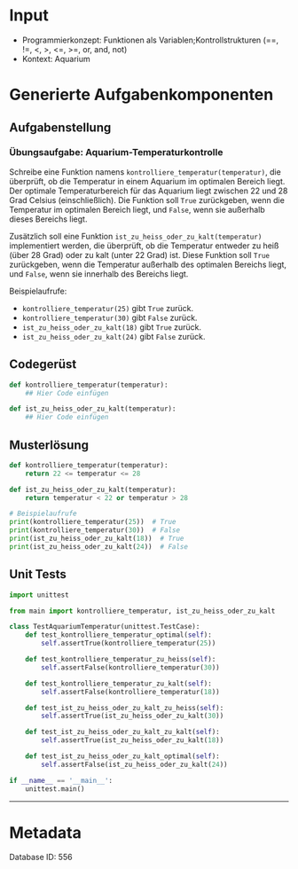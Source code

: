 # Input
- Programmierkonzept: Funktionen als Variablen;Kontrollstrukturen (==, !=, <, >, <=, >=, or, and, not)
- Kontext: Aquarium

# Generierte Aufgabenkomponenten
## Aufgabenstellung
### Übungsaufgabe: Aquarium-Temperaturkontrolle

Schreibe eine Funktion namens `kontrolliere_temperatur(temperatur)`, die überprüft, ob die Temperatur in einem Aquarium im optimalen Bereich liegt. Der optimale Temperaturbereich für das Aquarium liegt zwischen 22 und 28 Grad Celsius (einschließlich). Die Funktion soll `True` zurückgeben, wenn die Temperatur im optimalen Bereich liegt, und `False`, wenn sie außerhalb dieses Bereichs liegt.

Zusätzlich soll eine Funktion `ist_zu_heiss_oder_zu_kalt(temperatur)` implementiert werden, die überprüft, ob die Temperatur entweder zu heiß (über 28 Grad) oder zu kalt (unter 22 Grad) ist. Diese Funktion soll `True` zurückgeben, wenn die Temperatur außerhalb des optimalen Bereichs liegt, und `False`, wenn sie innerhalb des Bereichs liegt.

Beispielaufrufe:
- `kontrolliere_temperatur(25)` gibt `True` zurück.
- `kontrolliere_temperatur(30)` gibt `False` zurück.
- `ist_zu_heiss_oder_zu_kalt(18)` gibt `True` zurück.
- `ist_zu_heiss_oder_zu_kalt(24)` gibt `False` zurück.

## Codegerüst
```python
def kontrolliere_temperatur(temperatur):
    ## Hier Code einfügen

def ist_zu_heiss_oder_zu_kalt(temperatur):
    ## Hier Code einfügen
```

## Musterlösung
```python
def kontrolliere_temperatur(temperatur):
    return 22 <= temperatur <= 28

def ist_zu_heiss_oder_zu_kalt(temperatur):
    return temperatur < 22 or temperatur > 28

# Beispielaufrufe
print(kontrolliere_temperatur(25))  # True
print(kontrolliere_temperatur(30))  # False
print(ist_zu_heiss_oder_zu_kalt(18))  # True
print(ist_zu_heiss_oder_zu_kalt(24))  # False
```

## Unit Tests
```python
import unittest

from main import kontrolliere_temperatur, ist_zu_heiss_oder_zu_kalt

class TestAquariumTemperatur(unittest.TestCase):
    def test_kontrolliere_temperatur_optimal(self):
        self.assertTrue(kontrolliere_temperatur(25))

    def test_kontrolliere_temperatur_zu_heiss(self):
        self.assertFalse(kontrolliere_temperatur(30))

    def test_kontrolliere_temperatur_zu_kalt(self):
        self.assertFalse(kontrolliere_temperatur(18))

    def test_ist_zu_heiss_oder_zu_kalt_zu_heiss(self):
        self.assertTrue(ist_zu_heiss_oder_zu_kalt(30))

    def test_ist_zu_heiss_oder_zu_kalt_zu_kalt(self):
        self.assertTrue(ist_zu_heiss_oder_zu_kalt(18))

    def test_ist_zu_heiss_oder_zu_kalt_optimal(self):
        self.assertFalse(ist_zu_heiss_oder_zu_kalt(24))

if __name__ == '__main__':
    unittest.main()
```
___
# Metadata
Database ID: 556
